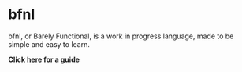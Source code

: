 # bfnl
bfnl, or Barely Functional, is a work in progress language, made to be simple and easy to learn.

**Click [here](./bfnlGuide/bfnl.MD) for a guide**